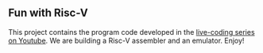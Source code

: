 ## Fun with Risc-V

This project contains the program code developed in the [live-coding series on
Youtube](https://www.youtube.com/watch?v=n1gZUp1s22Y&list=PLqJ5gZ9FQPwWfyMMIOUYUvXrlq3AMEAny). We are building a Risc-V assembler and an emulator.  Enjoy!

